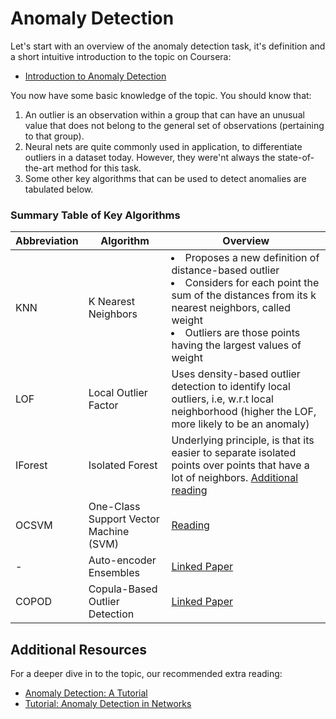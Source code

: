 # Anomaly Detection
Let's start with an overview of the anomaly detection task, it's definition and a short intuitive introduction to the topic on Coursera:
- [Introduction to Anomaly Detection](https://www.coursera.org/lecture/ai/introduction-to-anomaly-detection-ASPv0)

You now have some basic knowledge of the topic. You should know that:
1. An outlier is an observation within a group that can have an unusual value that does not belong to the general set of observations (pertaining to that group).
2. Neural nets are quite commonly used in application, to differentiate outliers in a dataset today. However, they were'nt always the state-of-the-art method for this task.
3. Some other key algorithms that can be used to detect anomalies are tabulated below.

### Summary Table of Key Algorithms
 Abbreviation | Algorithm                              | Overview
--------------|----------------------------------------|------------------------------------------------------
KNN           | K Nearest Neighbors                    | <li>Proposes a new definition of distance-based outlier</li><li>Considers for each point the sum of the distances from its k nearest neighbors, called weight</li></li><li>Outliers are those points having the largest values of weight</li>
LOF           | Local Outlier Factor                   | Uses density-based outlier detection to identify local outliers, i.e, w.r.t local neighborhood (higher the LOF, more likely to be an anomaly)
IForest       | Isolated Forest                        | Underlying principle, is that its easier to separate isolated points over points that have a lot of neighbors. [Additional reading](https://quantdare.com/isolation-forest-algorithm/)
OCSVM         | One-Class Support Vector Machine (SVM) | [Reading](http://rvlasveld.github.io/blog/2013/07/12/introduction-to-one-class-support-vector-machines/)
\-            | Auto-encoder Ensembles                 | [Linked Paper](http://saketsathe.net/downloads/autoencode.pdf)
COPOD         | Copula-Based Outlier Detection         | [Linked Paper](http://www.andrew.cmu.edu/user/yuezhao2/papers/20-icdm-copod.pdf)

## Additional Resources
For a deeper dive in to the topic, our recommended extra reading:
- [Anomaly Detection: A Tutorial](http://webdocs.cs.ualberta.ca/~icdm2011/downloads/ICDM2011_anomaly_detection_tutorial.pdf)
- [Tutorial: Anomaly Detection in Networks](https://veena-mendiratta.blog/tutorial-anomaly-detection-in-networks/)